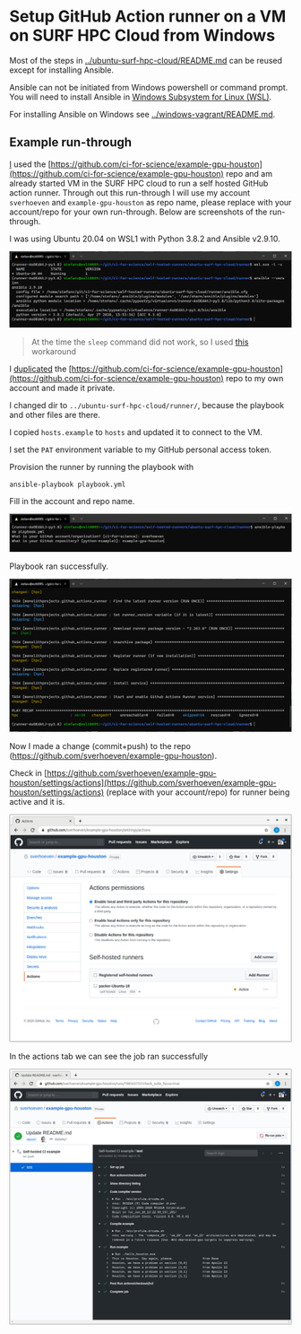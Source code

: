 # Setup GitHub Action runner on a VM on SURF HPC Cloud from Windows

Most of the steps in [../ubuntu-surf-hpc-cloud/README.md](../ubuntu-surf-hpc-cloud/README.md) can be reused except for installing Ansible.

Ansible can not be initiated from Windows powershell or command prompt.
You will need to install Ansible in [Windows Subsystem for Linux (WSL)](https://docs.microsoft.com/en-us/windows/wsl/).

For installing Ansible on Windows see [../windows-vagrant/README.md](../windows-vagrant/README.md).

## Example run-through

[I](https://github.com/sverhoeven) used the [https://github.com/ci-for-science/example-gpu-houston](https://github.com/ci-for-science/example-gpu-houston) repo and am already started VM in the SURF HPC cloud to run a self hosted GitHub action runner. Through out this run-through I will use my account `sverhoeven` and `example-gpu-houston` as repo name, please replace with your account/repo for your own run-through. Below are screenshots of the run-through.

I was using Ubuntu 20.04 on WSL1 with Python 3.8.2 and Ansible v2.9.10.

![Versions](ci-hpc-versions.png)

> At the time the `sleep` command did not work, so I used [this](https://github.com/microsoft/WSL/issues/4898#issuecomment-642703700) workaround

I [duplicated](https://help.github.com/en/github/creating-cloning-and-archiving-repositories/duplicating-a-repository) the [https://github.com/ci-for-science/example-gpu-houston](https://github.com/ci-for-science/example-gpu-houston) repo to my own account and made it private.

I changed dir to `../ubuntu-surf-hpc-cloud/runner/`, because the playbook and other files are there.

I copied `hosts.example` to `hosts` and updated it to connect to the VM.

I set the `PAT` environment variable to my GitHub personal access token.

Provision the runner by running the playbook with

```shell
ansible-playbook playbook.yml
```

Fill in the account and repo name.

![Fill in the account and repo name](ci-hpc-prompt.png)

Playbook ran successfully.

![Playbook ran OK](ci-hpc-playbook-end.png)

Now I made a change (commit+push) to the repo (https://github.com/sverhoeven/example-gpu-houston).

Check in [https://github.com/sverhoeven/example-gpu-houston/settings/actions](https://github.com/sverhoeven/example-gpu-houston/settings/actions) (replace with your account/repo) for runner being active and it is.

![Runner status](ci-runner-active.png)

In the actions tab we can see the job ran successfully

![Job ran OK](ci-action.png)
